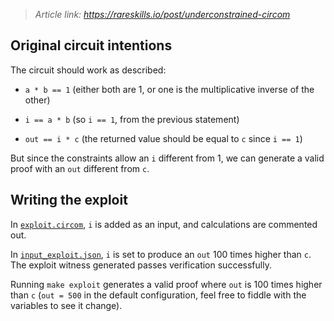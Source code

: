 > _Article link: https://rareskills.io/post/underconstrained-circom_

## Original circuit intentions

The circuit should work as described:

- `a * b == 1` (either both are 1, or one is the multiplicative inverse of the other)

- `i == a * b` (so `i == 1`, from the previous statement)

- `out == i * c` (the returned value should be equal to `c` since `i == 1`)

But since the constraints allow an `i` different from 1, we can generate a valid proof with an `out` different from `c`.

## Writing the exploit

In [`exploit.circom`](/Rareskills/exploit.circom), `i` is added as an input, and calculations are commented out.

In [`input_exploit.json`](/Rareskills/input_exploit.json), `i` is set to produce an `out` 100 times higher than `c`. The exploit witness generated passes verification successfully.

Running `make exploit` generates a valid proof where `out` is 100 times higher than `c` (`out = 500` in the default configuration, feel free to fiddle with the variables to see it change).